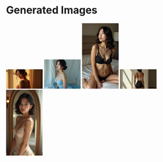 # Generated Images



<img src="2025_07_31_01.webp" width="100"/> <img src="2025_07_31_02.webp" width="100"/> <img src="2025_07_31_03.webp" width="100"/> <img src="2025_07_31_04.webp" width="100"/> <img src="2025_07_31_05.webp" width="100"/>